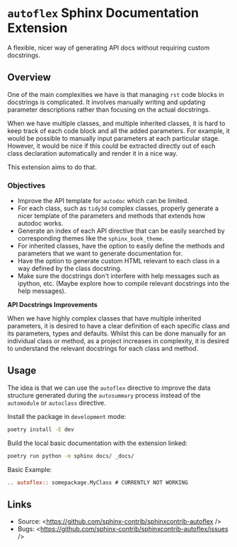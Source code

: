 # `autoflex` Sphinx Documentation Extension

A flexible, nicer way of generating API docs without requiring custom docstrings.

## Overview

One of the main complexities we have is that managing `rst` code blocks in docstrings is complicated. It involves manually writing and updating parameter descriptions rather than focusing on the actual docstrings.

When we have multiple classes, and multiple inherited classes, it is hard to keep track of each code block and all the added parameters. For example, it would be possible to manually input parameters at each particular stage. However, it would be nice if this could be extracted directly out of each class declaration automatically and render it in a nice way.

This extension aims to do that.

### Objectives

- Improve the API template for `autodoc` which can be limited.
- For each class, such as `tidy3d` complex classes, properly generate a nicer template of the parameters and methods that extends how autodoc works.
- Generate an index of each API directive that can be easily searched by corresponding themes like the `sphinx_book_theme`.
- For inherited classes, have the option to easily define the methods and parameters that we want to generate documentation for.
- Have the option to generate custom HTML relevant to each class in a way defined by the class docstring.
- Make sure the docstrings don't interfere with help messages such as ipython, etc. (Maybe explore how to compile relevant docstrings into the help messages).

**API Docstrings Improvements**

When we have highly complex classes that have multiple inherited parameters, it is desired to have a clear definition of each specific class and its parameters, types and defaults. Whilst this can be done manually for an individual class or method, as a project increases in complexity, it is desired to understand the relevant docstrings for each class and method.

## Usage

The idea is that we can use the `autoflex` directive to improve the data structure generated during the `autosummary` process instead of the `automodule` or `autoclass` directive.

Install the package in `development` mode:
```bash
poetry install -E dev
```

Build the local basic documentation with the extension linked:

```bash
poetry run python -m sphinx docs/ _docs/
```

Basic Example:

```rst
.. autoflex:: somepackage.MyClass # CURRENTLY NOT WORKING
```





## Links

-   Source: <https://github.com/sphinx-contrib/sphinxcontrib-autoflex />
-   Bugs: <https://github.com/sphinx-contrib/sphinxcontrib-autoflex/issues />
